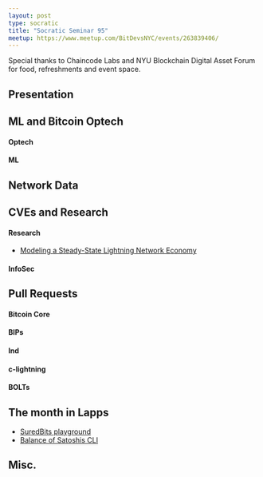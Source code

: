 ```yaml
---
layout: post
type: socratic
title: "Socratic Seminar 95"
meetup: https://www.meetup.com/BitDevsNYC/events/263839406/
---
```


Special thanks to Chaincode Labs and NYU Blockchain Digital Asset Forum for food, refreshments and event space.


## Presentation


## ML and Bitcoin Optech

#### Optech

#### ML

## Network Data

    
## CVEs and Research

#### Research

- [Modeling a Steady-State Lightning Network Economy](https://github.com/gr-g/ln-steady-state-model)

#### InfoSec


## Pull Requests

#### Bitcoin Core

#### BIPs

#### lnd

#### c-lightning

#### BOLTs


## The month in Lapps

- [SuredBits playground](https://suredbits.com/ws-playground/)
- [Balance of Satoshis CLI](https://github.com/alexbosworth/balanceofsatoshis)


## Misc.
